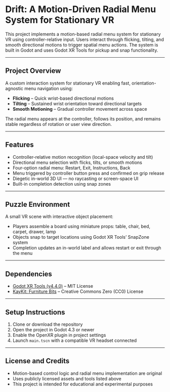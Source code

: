 # Drift: A Motion-Driven Radial Menu System for Stationary VR

This project implements a motion-based radial menu system for stationary VR using controller-relative input. Users interact through flicking, tilting, and smooth directional motions to trigger spatial menu actions. The system is built in Godot and uses Godot XR Tools for pickup and snap functionality.

---

## Project Overview

A custom interaction system for stationary VR enabling fast, orientation-agnostic menu navigation using:

- **Flicking** – Quick wrist-based directional motions
- **Tilting** – Sustained wrist orientation toward directional targets
- **Smooth Motioning** – Gradual controller movement across space

The radial menu appears at the controller, follows its position, and remains stable regardless of rotation or user view direction.

---

## Features

- Controller-relative motion recognition (local-space velocity and tilt)
- Directional menu selection with flicks, tilts, or smooth motions
- Four-option radial menu: Restart, Exit, Instructions, Back
- Menu triggered by controller button press and confirmed on grip release
- Diegetic in-world 3D UI — no raycasting or screen-space UI
- Built-in completion detection using snap zones

---

## Puzzle Environment

A small VR scene with interactive object placement:

- Players assemble a board using miniature props: table, chair, bed, carpet, drawer, lamp
- Objects snap to target locations using Godot XR Tools’ SnapZone system
- Completion updates an in-world label and allows restart or exit through the menu

---

## Dependencies

- [Godot XR Tools (v4.4.0)](https://godotengine.org/asset-library/asset/1698) – MIT License  
- [KayKit: Furniture Bits](https://kaylousberg.com) – Creative Commons Zero (CC0) License

---

## Setup Instructions

1. Clone or download the repository
2. Open the project in Godot 4.3 or newer
3. Enable the OpenXR plugin in project settings
4. Launch `main.tscn` with a compatible VR headset connected

---

## License and Credits

- Motion-based control logic and radial menu implementation are original
- Uses publicly licensed assets and tools listed above
- This project is intended for educational and experimental purposes
